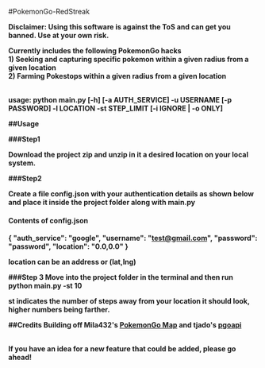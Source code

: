 #PokemonGo-RedStreak

<b>Disclaimer: Using this software is against the ToS and can get you banned. Use at your own risk.<b>

Currently includes the following PokemonGo hacks
<br> 1) Seeking and capturing specific pokemon within a given radius from a given location
<br> 2) Farming Pokestops within a given radius from a given location

<br> usage: python main.py [-h] [-a AUTH_SERVICE] -u USERNAME [-p PASSWORD] -l LOCATION -st STEP_LIMIT [-i IGNORE | -o ONLY] 

##Usage

###Step1

Download the project zip and unzip in it a desired location on your local system.

###Step2

Create a file config.json with your authentication details as shown below and place it inside the project folder along with main.py
#### Contents of config.json

{
    "auth_service": "google",
    "username": "test@gmail.com",
    "password": "password",
    "location": "0.0,0.0"
}

location can be an address or (lat,lng)

###Step 3
Move into the project folder in the terminal and then run <b>python main.py -st 10</b>

st indicates the number of steps away from your location it should look, higher numbers being farther.

##Credits
Building off Mila432's [PokemonGo Map](https://github.com/Mila432/Pokemon_Go_API) and tjado's [pgoapi](https://github.com/tejado/pgoapi)

<br>
If you have an idea for a new feature that could be added, please go ahead!


